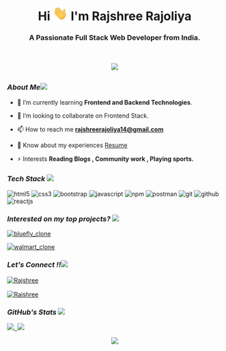 
<h1 align="center">Hi <img src="https://raw.githubusercontent.com/ABSphreak/ABSphreak/master/gifs/Hi.gif" width="35"> I'm Rajshree Rajoliya</h1><h3 align='center'>A Passionate Full Stack Web Developer from India.</h3>

<h1 align="center"><img width="450" src="https://camo.githubusercontent.com/5fed19f52d68664c5b5475202b5626223460635ad3a399c68b718060698ddd79/68747470733a2f2f632e74656e6f722e636f6d2f505039763756497336523441414141642f7363616c65722d6372656174652d696d706163742e676966">
</h1>

<h3><i>About Me<img src="https://media0.giphy.com/media/Yqiw4XZ1LhMRRCL2ZO/giphy.gif?cid=ecf05e47h340606frgxceo0ffd3xjohtz4vlgsca6hturv4k&rid=giphy.gif&ct=g" width="50"/></i></h3>

- 🌱 I’m currently learning **Frontend and Backend Technologies**.

- 👯 I’m looking to collaborate on Frontend Stack.

- 📫 How to reach me **rajshreerajoliya14@gmail.com**

- 📄 Know about my experiences [Resume](https://drive.google.com/file/d/1WX_EeSeWtm9003tkGuPyu_S5doHO1mB1/view?usp=sharing)

- ⚡ Interests **Reading Blogs , Community work , Playing sports.**

<h3><i>Tech Stack <img src="https://camo.githubusercontent.com/beb64ff21c883e318e4f5db5231c2ba4175705bea1c9249e82a41ab375db4f75/68747470733a2f2f6d65646961322e67697068792e636f6d2f6d656469612f51737347456d706b79454f684243623765312f67697068792e6769663f6369643d656366303565343761306e336769316266716e74716d6f62386739616964316f796a327772336473336d67373030626c267269643d67697068792e676966" width="35"/></i></h3>

<p>
<img src="https://img.shields.io/badge/HTML5-E34F26?style=for-the-badge&logo=html5&logoColor=white" alt="html5"/>
<img src="https://img.shields.io/badge/CSS3-1572B6?style=for-the-badge&logo=css3&logoColor=white" alt="css3"/>
<img src="https://img.shields.io/badge/Bootstrap-563D7C?style=for-the-badge&logo=bootstrap&logoColor=white" alt="bootstrap"/>
<img src="https://img.shields.io/badge/JavaScript-323330?style=for-the-badge&logo=javascript&logoColor=F7DF1E" alt="javascript"/>
<img src="https://img.shields.io/badge/npm-CB3837?style=for-the-badge&logo=npm&logoColor=white" alt="npm"/>
<img src="https://img.shields.io/badge/Postman-FF6C37?style=for-the-badge&logo=Postman&logoColor=white" alt="postman"/>
<img src="https://img.shields.io/badge/Git-f44d27?style=for-the-badge&logo=git&logoColor=white" alt="git"/>
<img src="https://img.shields.io/badge/GitHub-100000?style=for-the-badge&logo=github&logoColor=white" alt="github"/>
<img src="https://img.shields.io/badge/React-20232A?style=for-the-badge&logo=react&logoColor=61DAFB" alt="reactjs" />

</p>
<h3><i>Interested on my top projects? <img src="https://media2.giphy.com/media/dqOQq1ToYzf8fWODSb/giphy.gif" width="50" /></i></h3>
<p align="left">
  
  <a href="https://github.com/RajshreeRajoliya/BlueflyProject" target="blank"><img src="https://img.shields.io/static/v1?style=for-the-badge&message=Bluefly&color=FC8019&logo=bluefly&logoColor=FFFFFF&label=" alt="bluefly_clone" /></a> 
  
  <a href="https://github.com/RajshreeRajoliya/Walmart" target="blank"><img src="https://img.shields.io/static/v1?style=for-the-badge&message=Walmart&color=E20074&logo=Walmart&logoColor=FFFFFF&label=" alt="walmart_clone" /></a>   
     
</p>
<h3><i>Let's Connect !!<img src="https://raw.githubusercontent.com/ShahriarShafin/ShahriarShafin/main/Assets/handshake.gif" width="100" /></i></h3>
<p align="left">
  
<a href="https://www.linkedin.com/in/rajshree-r/" target="blank"><img align="center" src="https://img.shields.io/badge/LinkedIn-0077B5?style=for-the-badge&logo=linkedin&logoColor=white" alt="Rajshree" /></a>
  
  <a title="rajshreerajoliya14@gmail.com" href="mailto:rajshreerajoliya14@gmail.com" target="blank"><img align="center" src="https://img.shields.io/badge/Gmail-D14836?style=for-the-badge&logo=gmail&logoColor=white" alt="Rajshree" /></a> 
</p>

<h3><i>GitHub's Stats <img src="https://camo.githubusercontent.com/f11b92476ee793cfe97f20e0564ab552bd9bd670179d7b6772c59bb4d3218ca6/68747470733a2f2f692e70696e696d672e636f6d2f6f726967696e616c732f36352f63342f66342f36356334663435323537316265313236316539633632336637646134383861632e676966" width="35"/></i></h3>
<p align="center">
<a href="https://github.com/RajshreeRajoliya">
  
  <img height="160em" src="https://github-readme-stats-eight-theta.vercel.app/api?username=
RajshreeRajoliya&show_icons=true&theme=algolia&include_all_commits=false&count_private=true&locale=en"/>&nbsp;  <img height="160em" src="https://github-readme-stats-eight-theta.vercel.app/api/top-langs/?username=RajshreeRajoliya&layout=compact&langs_count=8&theme=algolia"/>
</a></p>

<p align="center">
<a href="https://github.com/RajshreeRajoliya/github-readme-streak-stats">
    <img src="https://github-readme-streak-stats.herokuapp.com?user=RajshreeRajoliya&hide_border=true&date_format=M%20j%5B%2C%20Y%5D&fire=DD2727&background=2B3142&currStreakLabel=D5DDDB&ring=4ADD33&border=DDD95D6F&stroke=DDD5A3&currStreakNum=5361DD&sideNums=4ED4DD&sideLabels=DD71CF&dates=D5DDDB"/>
</a>
</p>
